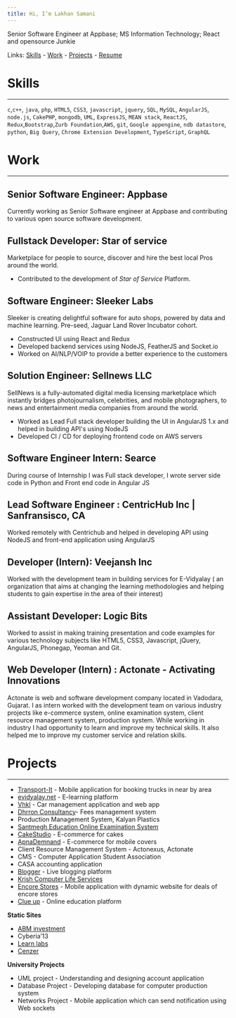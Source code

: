 ```yaml
---
title: Hi, I’m Lakhan Samani
---
```


Senior Software Engineer at Appbase; MS Information Technology; React and opensource Junkie

Links: [Skills](#skills) - [Work](#work) - [Projects](#projects) - [Resume](https://docs.google.com/document/d/1TpTbeph5pB7qHus4Z9ufv6XSh2eCol-z4OZortu4hFU/edit?usp=sharing)

# Skills

---

`c`,`c++`, `java`, `php`, `HTML5`, `CSS3`, `javascript`, `jquery`, `SQL`, `MySQL`, `AngularJS`, `node.js`, `CakePHP`, `mongodb`, `UML`, `ExpressJS`, `MEAN stack`, `ReactJS`, `Redux`,`Bootstrap`,`Zurb Foundation`,`AWS`, `git`, `Google appengine`, `ndb datastore`, `python`, `Big Query`, `Chrome Extension Development`, `TypeScript`, `GraphQL`

# Work

---

## Senior Software Engineer: Appbase

Currently working as Senior Software engineer at Appbase and contributing to various open source software development.

## Fullstack Developer: Star of service

Marketplace for people to source, discover and hire the best local Pros around the world.

- Contributed to the development of _Star of Service_ Platform.

## Software Engineer: Sleeker Labs

Sleeker is creating delightful software for auto shops, powered by data and machine learning. Pre-seed, Jaguar Land Rover Incubator cohort.

- Constructed UI using React and Redux
- Developed backend services using NodeJS, FeatherJS and Socket.io
- Worked on AI/NLP/VOIP to provide a better experience to the customers

## Solution Engineer: Sellnews LLC

SellNews is a fully-automated digital media licensing marketplace which instantly bridges photojournalism, celebrities, and mobile photographers, to news and entertainment media companies from around the world.

- Worked as Lead Full stack developer building the UI in AngularJS 1.x and helped in building API's using NodeJS
- Developed CI / CD for deploying frontend code on AWS servers

## Software Engineer Intern: Searce

During course of Internship I was Full stack developer, I wrote server side code in Python and Front end code in Angular JS

## Lead Software Engineer : CentricHub Inc | Sanfransisco, CA

Worked remotely with Centrichub and helped in developing API using NodeJS and front-end application using AngularJS

## Developer (Intern): Veejansh Inc

Worked with the development team in building services for E-Vidyalay ( an organization that aims at changing the learning methodologies and helping students to gain expertise in the area of their interest)

## Assistant Developer: Logic Bits

Worked to assist in making training presentation and code examples for various technology subjects like HTML5, CSS3, Javascript, jQuery, AngularJS, Phonegap, Yeoman and Git.

## Web Developer (Intern) : Actonate - Activating Innovations

Actonate is web and software development company located in Vadodara, Gujarat. I as intern worked with the development team on various industry projects like e-commerce system, online examination system, client resource management system, production system. While working in industry I had opportunity to learn and improve my technical skills. It also helped me to improve my customer service and relation skills.

# Projects

---

- [Transport-It](http://transportit.herokuapp.com) - Mobile application for booking trucks in near by area
- [evidyalay.net](https://github.com/E-Vidyalay) - E-learning platform
- [Vhkl](http://www.vehkl.com/) - Car management application and web app
- [Dhrron Consultancy](http://www.dhrronconsultancy.com/)- Fees management system
- Production Management System, Kalyan Plastics
- [Santmegh Education Online Examination System](http://santmegheducation.com/test/)
- [CakeStudio](http://cakestudio.in) - E-commerce for cakes
- [ApnaDemnand](http://apnademand.com) - E-commerce for mobile covers
- Client Resource Management System - Actonexus, Actonate
- CMS - Computer Application Student Association
- CASA accounting application
- [Blogger](http://appbase-blogger.herokuapp.com) - Live blogging platform
- [Krish Computer Life Services](http://krishcomputer.com/)
- [Encore Stores](http://encorestores.com/) - Mobile application with dynamic website for deals of encore stores
- [Clue up](https://www.clueup.in) - Online education platform

**Static Sites**

- [ABM investment](http://abminvest.com/)
- Cyberia’13
- [Learn labs](http://learnlabs.in/)
- [Cenzer](http://cenzer.com/)

**University Projects**

- UML project - Understanding and designing account application
- Database Project - Developing database for computer production system
- Networks Project - Mobile application which can send notification using Web sockets
